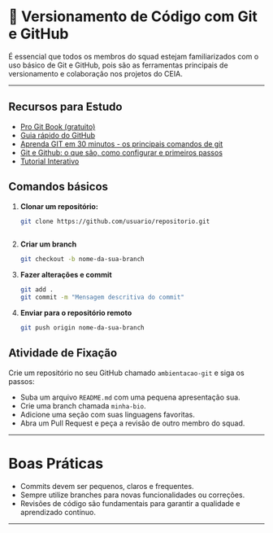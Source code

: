 # 📁 Versionamento de Código com Git e GitHub

 É essencial que todos os membros do squad estejam familiarizados com o uso básico de Git e GitHub, pois são as ferramentas principais de versionamento e colaboração nos projetos do CEIA.

---

## Recursos para Estudo

- [Pro Git Book (gratuito)](https://git-scm.com/book/pt-br/v2)
- [Guia rápido do GitHub](https://docs.github.com/pt/get-started/quickstart)
- [Aprenda GIT em 30 minutos - os principais comandos de git](https://www.youtube.com/watch?v=Zwv9qRyVeU4)
- [Git e Github: o que são, como configurar e primeiros passos](https://www.alura.com.br/artigos/o-que-e-git-github)
- [Tutorial Interativo](https://learngitbranching.js.org/?locale=pt_BR)

## Comandos básicos

1. **Clonar um repositório:**
   ```bash
   git clone https://github.com/usuario/repositorio.git
  
2. **Criar um branch**
   ```bash
   git checkout -b nome-da-sua-branch

3. **Fazer alterações e commit**
   ```bash
   git add .
   git commit -m "Mensagem descritiva do commit"

4. **Enviar para o repositório remoto**
   ```bash
   git push origin nome-da-sua-branch

## Atividade de Fixação

Crie um repositório no seu GitHub chamado `ambientacao-git` e siga os passos:
- Suba um arquivo `README.md` com uma pequena apresentação sua.
- Crie uma branch chamada `minha-bio`.
- Adicione uma seção com suas linguagens favoritas.
- Abra um Pull Request e peça a revisão de outro membro do squad.

---

# Boas Práticas

- Commits devem ser pequenos, claros e frequentes.
- Sempre utilize branches para novas funcionalidades ou correções.
- Revisões de código são fundamentais para garantir a qualidade e aprendizado contínuo.

---


